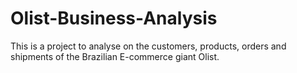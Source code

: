 # Olist-Business-Analysis
This is a project to analyse on the customers, products, orders and shipments of the Brazilian E-commerce giant Olist.
